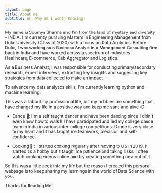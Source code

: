 ```yaml
---
layout: page
title: About me
subtitle: or..Why am I worth Knowing!
---
```


My name is Soumya Sharma and I'm from the land of mystery and diversity - INDIA. I'm currently pursuing Masters in Engineering Management from Duke University (Class of 2020) with a focus on Data Analytics. Before Duke, I was working as a Business Analyst in a Management Consulting firm back in India and have worked across a spectrum of industries - Healthcare, E-commerce, Cab Aggregator and Logistics.  

As a Business Analyst, I was responsible for conducting primary/secondary research, expert interviews, extracting key insights and suggesting key strategies from data collected to make an impact.  

To advance my data analytics skills, I'm currently learning python and machine learning. 

This was all about my professional life, but my hobbies are something that have changed my life in a positive way and keep me sane and alive :D 

* Dance 💃: I'm a self taught dancer and have been dancing since I didn't even know how to walk !! I have participated and led my college dance team in India in various inter-college competitions. Dance is very close to my heart and it has taught me teamwork, precision and self-confidence. 

* Cooking 🥘 : I started cooking regularly after moving to US in 2019. It started as a hobby but it taught me patience and taking risks. I often watch cooking videos online and try creating something new out of it.

So this was a little peek into my life but the reason I created this personal webpage is to keep sharing my learnings in the world of Data Science with you. 

Thanks for Reading Me!
